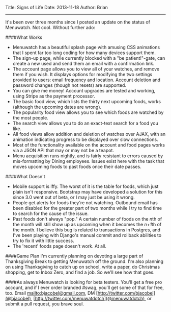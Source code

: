 Title: Signs of Life
Date: 2013-11-18
Author: Brian

------
It's been over three months since I posted an update on the status of Menuwatch. Not cool. Without further ado:

####What Works
- Menuwatch has a beautiful splash page with amusing CSS animations that I spent far too long coding for how many devices support them.
- The sign-up page, while currently blocked with a "be patient!"-gate, can create a new used and send them an email with a confirmation link.
- The account page allows you to view all of your watches, and remove them if you wish. It displays options for modifying the two settings provided to users: email frequency and location. Account deletion and password changes (though not resets) are supported.
- You can give me money! Account upgrades are tested and working, using Stripe as the payment processor.
- The basic food view, which lists the thirty next upcoming foods, works (although the upcoming dates are wrong).
- The popularity food view allows you to see which foods are watched by the most people.
- The search view allows you to do an exact-text search for a food you like. 
- All food views allow addition and deletion of watches over AJAX, with an animation indicating progress to be displayed over slow connections.
- Most of the functionality available on the account and food pages works via a JSON API that may or may not be a teapot.
- Menu acquisition runs nightly, and is fairly resistant to errors caused by mis-formatting by Dining employees. Issues exist here with the task that moves upcoming foods to past foods once their date passes.


####What Doesn't
- Mobile support is iffy. The worst of it is the table for foods, which just plain isn't responsive. Bootstrap may have developed a solution for this since 3.0 went out of beta, or I may just be using it wrong.
- People get alerts for foods they're not watching. Outbound email has been disabled for the greater part of two months while I try to find time to search for the cause of the issue.
- Past foods don't always "pop." A certain number of foods on the *n*th of the month will still show up as upcoming when it becomes the *n+1*th of the month. I believe this bug is related to transactions in Postgres, and I've been playing with Django's manual commit and rollback abilities to try to fix it with little success.
- The 'recent' foods page doesn't work. At all.

####Game Plan
I'm currently planning on devoting a large part of Thanksgiving Break to getting Menuwatch off the ground. I'm also planning on using Thanksgiving to catch up on school, write a paper, do Christmas shopping, get to Inbox Zero, and find a job. So we'll see how that goes.

####As always
Menuwatch is looking for beta testers. You'll get a free pro account, and if I ever order branded #swag, you'll get some of that for free, too. Email [mailto:bjacobel@gmail.com](me), DM [http://twitter.com/bjacobel](@bjacobel), [http://twitter.com/menuwatdotch](@menuwatdotch), or submit a pull request, you brave soul.




 